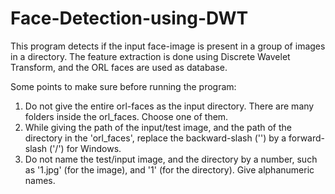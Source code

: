 # Face-Detection-using-DWT
This program detects if the input face-image is present in a group of images in a directory. The feature extraction is done using Discrete Wavelet Transform, and the ORL faces are used as database.

Some points to make sure before running the program:

1. Do not give the entire orl-faces as the input directory. There are many folders inside the orl_faces. Choose one of them.
2. While giving the path of the input/test image, and the path of the directory in the 'orl_faces', replace the backward-slash ('\') by a forward-slash ('/') for Windows.
3. Do not name the test/input image, and the directory by a number, such as '1.jpg' (for the image),
 and '1' (for the directory). Give alphanumeric names.
